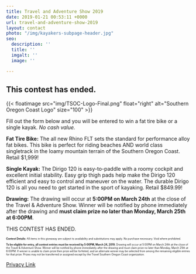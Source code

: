 ```yaml
---
title: Travel and Adventure Show 2019
date: 2019-01-21 00:53:11 +0000
url: travel-and-adventure-show-2019
layout: contact
photo: "/img/kayakers-subpage-header.jpg"
seo:
  description: ''
  title: ''
  imgalt: ''
  image: ''

---
```

## This contest has ended.

{{< floatimage src="img/TSOC-Logo-Final.png" float="right" alt="Southern Oregon Coast Logo" size="100" >}}

Fill out the form below and you will be entered to win a fat tire bike or a single kayak. _No cash value._

**Fat Tire Bike:** The all new Rhino FLT sets the standard for performance alloy fat bikes. This bike is perfect for riding beaches AND world class singletrack in the loamy mountain terrain of the Southern Oregon Coast. Retail $1,999!

**Single Kayak:** The Dirigo 120 is easy-to-paddle with a roomy cockpit and excellent initial stability. Easy grip thigh pads help make the Dirigo 120 efficient and easy to control and maneuver on the water. The durable Dirigo 120 is all you need to get started in the sport of kayaking. Retail $849.99!

**Drawing:** The drawing will occur at **5:00PM on March 24th** at the close of the Travel & Adventure Show. Winner will be notified by phone immediately after the drawing and **must claim prize no later than Monday, March 25th at 6:00PM**.

THIS CONTEST HAS ENDED.

<div class="margin-50px-top"></div>

<p style="font-size:50%;"><strong>Contest Details:</strong> All items in this giveaway are subject to availability and substitutions may apply. No purchase necessary. Void where prohibited.</p>

<p style="font-size:50%;"><strong>To be eligible for entry, all contest entries must be received by 5:00PM, March 24, 2019.</strong> Drawing will occur at 5:00PM on March 24th at the close of the Travel & Adventure Show. Winner will be notified by phone immediately after the drawing and must claim prize no later than Monday, March 25th at 6:00PM. If winner is unable to claim prize then prize will be forfeited, and an alternate winner may be selected from among the remaining eligible entries for that prize. Prizes may not be transferred or assigned except by the Travel Southern Oregon Coast organization.</p>

[Privacy Link](/privacy-policy)